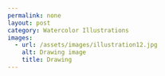 ```yaml
---
permalink: none
layout: post
category: Watercolor Illustrations
images:   
  - url: /assets/images/illustration12.jpg
    alt: Drawing image
    title: Drawing
---
```

